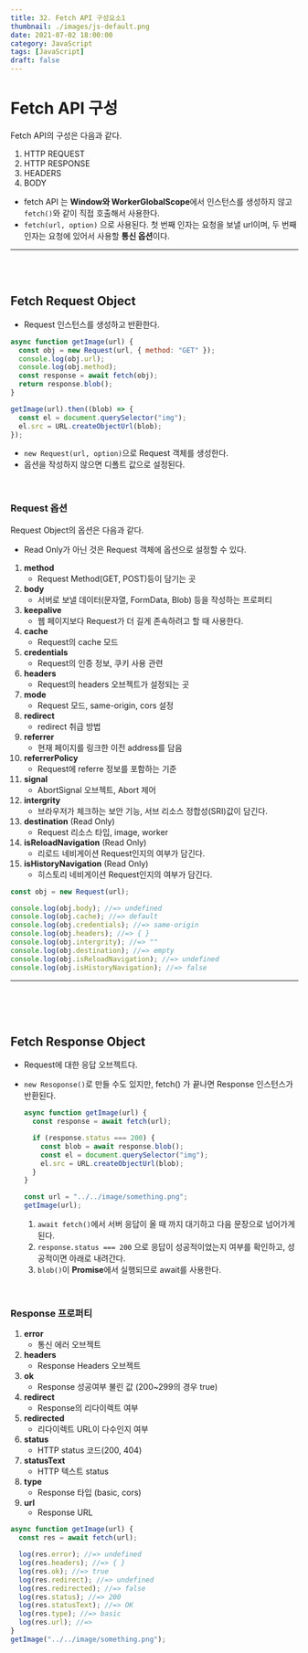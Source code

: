 ```yaml
---
title: 32. Fetch API 구성요소1
thumbnail: ./images/js-default.png
date: 2021-07-02 18:00:00
category: JavaScript
tags: [JavaScript]
draft: false
---
```


# Fetch API 구성

Fetch API의 구성은 다음과 같다.

1. HTTP REQUEST
2. HTTP RESPONSE
3. HEADERS
4. BODY

- fetch API 는 **Window와 WorkerGlobalScope**에서 인스턴스를 생성하지 않고 `fetch()`와 같이 직접 호출해서 사용한다.
- `fetch(url, option)` 으로 사용된다. 첫 번째 인자는 요청을 보낼 url이며, 두 번째 인자는 요청에 있어서 사용할 **통신 옵션**이다.

<hr>
<br>
<br>

## Fetch Request Object

- Request 인스턴스를 생성하고 반환한다.

```javascript
async function getImage(url) {
  const obj = new Request(url, { method: "GET" });
  console.log(obj.url);
  console.log(obj.method);
  const response = await fetch(obj);
  return response.blob();
}

getImage(url).then((blob) => {
  const el = document.querySelector("img");
  el.src = URL.createObjectUrl(blob);
});
```

- `new Request(url, option)`으로 Request 객체를 생성한다.
- 옵션을 작성하지 않으면 디폴트 값으로 설정된다.

<br>

### Request 옵션

Request Object의 옵션은 다음과 같다.

- Read Only가 아닌 것은 Request 객체에 옵션으로 설정할 수 있다.

1. **method**
   - Request Method(GET, POST)등이 담기는 곳
2. **body**
   - 서버로 보낼 데이터(문자열, FormData, Blob) 등을 작성하는 프로퍼티
3. **keepalive**
   - 웹 페이지보다 Request가 더 길게 존속하려고 할 때 사용한다.
4. **cache**
   - Request의 cache 모드
5. **credentials**
   - Request의 인증 정보, 쿠키 사용 관련
6. **headers**
   - Request의 headers 오브젝트가 설정되는 곳
7. **mode**
   - Request 모드, same-origin, cors 설정
8. **redirect**
   - redirect 취급 방법
9. **referrer**
   - 현재 페이지를 링크한 이전 address를 담음
10. **referrerPolicy**
    - Request에 referre 정보를 포함하는 기준
11. **signal**
    - AbortSignal 오브젝트, Abort 제어
12. **intergrity**
    - 브라우저가 체크하는 보안 기능, 서브 리소스 정합성(SRI)값이 담긴다.
13. **destination** (Read Only)
    - Request 리소스 타입, image, worker
14. **isReloadNavigation** (Read Only)
    - 리로드 네비게이션 Request인지의 여부가 담긴다.
15. **isHistoryNavigation** (Read Only)
    - 히스토리 네비게이션 Request인지의 여부가 담긴다.

```javascript
const obj = new Request(url);

console.log(obj.body); //=> undefined
console.log(obj.cache); //=> default
console.log(obj.credentials); //=> same-origin
console.log(obj.headers); //=> { }
console.log(obj.intergrity); //=> ""
console.log(obj.destination); //=> empty
console.log(obj.isReloadNavigation); //=> undefined
console.log(obj.isHistoryNavigation); //=> false
```

<hr>
<br>
<br>
<br>

## Fetch Response Object

- Request에 대한 응답 오브젝트다.
- `new Resoponse()`로 만들 수도 있지만, fetch() 가 끝나면 Response 인스턴스가 반환된다.

  ```javascript
  async function getImage(url) {
    const response = await fetch(url);

    if (response.status === 200) {
      const blob = await response.blob();
      const el = document.querySelector("img");
      el.src = URL.createObjectUrl(blob);
    }
  }

  const url = "../../image/something.png";
  getImage(url);
  ```

  1. `await fetch()`에서 서버 응답이 올 때 까지 대기하고 다음 문장으로 넘어가게 된다.
  2. `response.status === 200` 으로 응답이 성공적이었는지 여부를 확인하고, 성공적이면 아래로 내려간다.
  3. `blob()`이 **Promise**에서 실행되므로 await를 사용한다.

<br>

### Response 프로퍼티

1. **error**
   - 통신 에러 오브젝트
2. **headers**
   - Response Headers 오브젝트
3. **ok**
   - Response 성공여부 불린 값 (200~299의 경우 true)
4. **redirect**
   - Response의 리다이렉트 여부
5. **redirected**
   - 리다이렉트 URL이 다수인지 여부
6. **status**
   - HTTP status 코드(200, 404)
7. **statusText**
   - HTTP 텍스트 status
8. **type**
   - Response 타입 (basic, cors)
9. **url**
   - Response URL

```javascript
async function getImage(url) {
  const res = await fetch(url);

  log(res.error); //=> undefined
  log(res.headers); //=> { }
  log(res.ok); //=> true
  log(res.redirect); //=> undefined
  log(res.redirected); //=> false
  log(res.status); //=> 200
  log(res.statusText); //=> OK
  log(res.type); //=> basic
  log(res.url); //=>
}
getImage("../../image/something.png");
```
